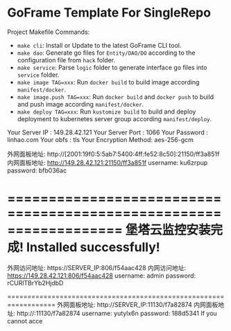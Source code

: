 # GoFrame Template For SingleRepo

Project Makefile Commands: 
- `make cli`: Install or Update to the latest GoFrame CLI tool.
- `make dao`: Generate go files for `Entity/DAO/DO` according to the configuration file from `hack` folder.
- `make service`: Parse `logic` folder to generate interface go files into `service` folder.
- `make image TAG=xxx`: Run `docker build` to build image according `manifest/docker`.
- `make image.push TAG=xxx`: Run `docker build` and `docker push` to build and push image according `manifest/docker`.
- `make deploy TAG=xxx`: Run `kustomize build` to build and deploy deployment to kubernetes server group according `manifest/deploy`.


Your Server IP        :  149.28.42.121
Your Server Port      :  1066
Your Password         :  linhao.com
Your obfs             :  tls
Your Encryption Method:  aes-256-gcm

外网面板地址: http://[2001:19f0:5:5ab7:5400:4ff:fe52:8c50]:21150/ff3a851f
内网面板地址: http://149.28.42.121:21150/ff3a851f
username: ku6zrpup
password: bfb036ac

==================================================================
堡塔云监控安装完成! Installed successfully!
==================================================================
外网访问地址: https://SERVER_IP:806/f54aac428
内网访问地址: https://149.28.42.121:806/f54aac428
username: admin
password: rCURlTBrYb2HjdbD


==================================================================
外网面板地址: http://SERVER_IP:11130/f7a82874
内网面板地址: http://:11130/f7a82874
username: yutylx6n
password: 188d5341
If you cannot acce